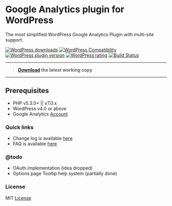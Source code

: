 # Google Analytics plugin for WordPress

The most simplified WordPress Google Analytics Plugin with multi-site support.

[![WordPress downloads](https://img.shields.io/wordpress/plugin/dt/ank-simplified-ga.svg?style=flat-square)](https://wordpress.org/plugins/ank-simplified-ga/advanced/)
[![WordPress Compatibility ](https://img.shields.io/wordpress/v/ank-simplified-ga.svg?style=flat-square)](https://wordpress.org/plugins/ank-simplified-ga)
[![WordPress plugin version](https://img.shields.io/wordpress/plugin/v/ank-simplified-ga.svg?style=flat-square)](https://wordpress.org/plugins/ank-simplified-ga)
[![WordPress rating](https://img.shields.io/wordpress/plugin/r/ank-simplified-ga.svg?style=flat-square)](https://wordpress.org/plugins/ank-simplified-ga)
[![Build Status](https://travis-ci.org/ankurk91/wp-google-analytics.svg)](https://travis-ci.org/ankurk91/wp-google-analytics)

- - -

>**[Download](https://wordpress.org/plugins/ank-simplified-ga) the latest working copy**

- - -

## Prerequisites
* PHP v5.3.0+ || v7.0.x
* WordPress v4.0 or above
* Google Analytics [Account](https://analytics.google.com/)

### Quick links
* Change log is available [here](https://wordpress.org/plugins/ank-simplified-ga/#developers)
* FAQ is available [here](https://wordpress.org/plugins/ank-simplified-ga#faq)


### @todo
* OAuth implementation (idea dropped)
* Options page Tooltip help system (partially done)

### License
MIT [License](LICENSE.txt)
